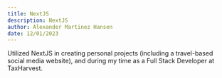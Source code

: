 ```yaml
---
title: NextJS
description: NextJS
author: Alexander Martinez Hansen
date: 12/01/2023
---
```


Utilized NextJS in creating personal projects (including a travel-based social media website), and during my time as a Full Stack Developer at TaxHarvest.
